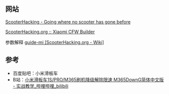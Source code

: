 ## 网站

[ScooterHacking - Going where no scooter has gone before](https://www.scooterhacking.org/)

[ScooterHacking.org :: Xiaomi CFW Builder](https://mi.cfw.sh/)

参数解释
[guide-mi [ScooterHacking.org - Wiki]](https://wiki.scooterhacking.org/doku.php?id=guide-mi)


## 参考

- 百度贴吧：小米滑板车
- B站：[小米滑板车1S/PRO/M365刷机降级解除限速 M365DownG简体中文版 - 实战教学\_哔哩哔哩\_bilibili](https://www.bilibili.com/video/BV1zY4y177b8)